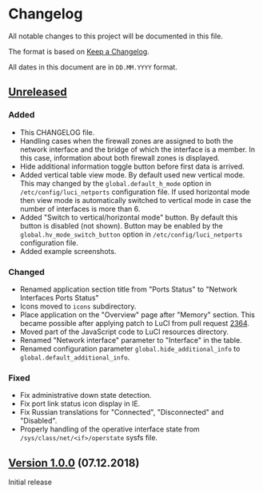 # Changelog

All notable changes to this project will be documented in this file.

The format is based on [Keep a Changelog](https://keepachangelog.com/en/1.0.0/).

All dates in this document are in `DD.MM.YYYY` format.

## [Unreleased]
### Added
- This CHANGELOG file.
- Handling cases when the firewall zones are assigned to both the network
  interface and the bridge of which the interface is a member. In this case,
  information about both firewall zones is displayed.
- Hide additional information toggle button before first data is arrived.
- Added vertical table view mode. By default used new vertical mode. This may
  changed by the `global.default_h_mode` option in `/etc/config/luci_netports`
  configuration file. If used horizontal mode then view mode is automatically
  switched to vertical mode in case the number of interfaces is more than 6.
- Added "Switch to vertical/horizontal mode" button. By default this button
  is disabled (not shown). Button may be enabled by the `global.hv_mode_switch_button`
  option in `/etc/config/luci_netports` configuration file.
- Added example screenshots.

### Changed
- Renamed application section title from "Ports Status" to "Network Interfaces Ports Status"
- Icons moved to `icons` subdirectory.
- Place application on the "Overview" page after "Memory" section.
  This became possible after applying patch to LuCI from pull request
  [2364](https://github.com/openwrt/luci/pull/2364).
- Moved part of the JavaScript code to LuCI resources directory.
- Renamed "Network interface" parameter to "Interface" in the table.
- Renamed configuration parameter `global.hide_additional_info`
  to `global.default_additional_info`.

### Fixed
- Fix administrative down state detection.
- Fix port link status icon display in IE.
- Fix Russian translations for "Connected", "Disconnected" and "Disabled".
- Properly handling of the operative interface state from
  `/sys/class/net/<if>/operstate` sysfs file.

## [Version 1.0.0] (07.12.2018)

Initial release

[Unreleased]: https://github.com/tano-systems/luci-app-netports/tree/master
[Version 1.0.0]: https://github.com/tano-systems/luci-app-netports/releases/tag/v1.0.0
